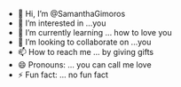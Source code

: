 - 👋 Hi, I’m @SamanthaGimoros
- 👀 I’m interested in ...you
- 🌱 I’m currently learning ... how to love you
- 💞️ I’m looking to collaborate on ...you
- 📫 How to reach me ... by giving gifts
- 😄 Pronouns: ... you can call me love
- ⚡ Fun fact: ... no fun fact

<!---
SamanthaGimoros/SamanthaGimoros is a ✨ special ✨ repository because its `README.md` (this file) appears on your GitHub profile.
You can click the Preview link to take a look at your changes.
--->

